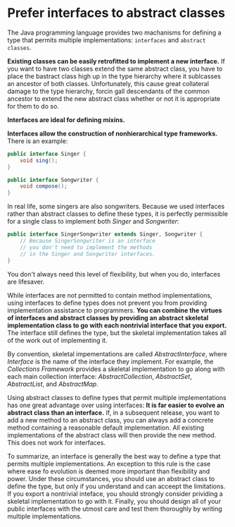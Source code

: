 # Prefer interfaces to abstract classes

The Java programming language provides two machanisms for defining a type that permits multiple implementations: `interfaces` and `abstract classes`.

**Existing classes can be easily retrofitted to implement a new interface.** If you want to have two classes extend the same abstract class, you have to place the bastract class high up in the type hierarchy where it sublcasses an ancestor of both classes. Unfortunately, this cause great collateral damage to the type hierarchy, forcin gall descendants of the common ancestor to extend the new abstract class whether or not it is appropriate for them to do so.

**Interfaces are ideal for defining mixins.**

**Interfaces allow the construction of nonhierarchical type frameworks.** There is an example:

```java
public interface Singer {
    void sing();
}
```

```java
public interface Songwriter {
    void compose();
}
```

In real life, some singers are also songwriters. Because we used interfaces rather than abstract classes to define these types, it is perfectly permissible for a single class to implement both *Singer* and *Songwriter*:

```java
public interface SingerSongwriter extends Singer, Songwriter {
    // Because SingerSongwriter is an interface
    // you don't need to implement the methods
    // in the Singer and Songwriter interfaces.
}
```

You don't always need this level of flexibility, but when you do, interfaces are lifesaver.

While interfaces are not permitted to contain method implementations, using interfaces to define types does not prevent you from providing implementation assistance to programmers. **You can combine the virtues of interfaces and abstract classes by providing an abstract skeletal implementation class to go with each nontrivial interface that you export.** The interface still defines the type, but the skeletal implementation takes all of the work out of implementing it.

By convention, skeletal impementations are called *AbstractInterface*, where *Interface* is the name of the interface they implement. For example, the *Collections Framework* provides a skeletal implementation to go along with each main collection interface: *AbstractCollection*, *AbstractSet*, *AbstractList*, and *AbstractMap*.

Using abstract classes to define types that permit multiple implementations has one great advantage over using interfaces: **It is far easier to evolve an abstract class than an interface.** If, in a subsequent release, you want to add a new method to an abstract class, you can always add a concrete method containing a reasonable default implementation. All existing implementations of the abstract class will then provide the new method. This does not work for interfaces.

To summarize, an interface is generally the best way to define a type that permits multiple implementations. An exception to this rule is the case where ease fo evolution is deemed more important than flexibility and power. Under these circumstances, you should use an abstract class to define the type, but only if you understand and can acceept the limitations. If you export a nontrivial inteface, you should strongly consider prividing a skeletal implementation to go with it. Finally, you should design all of your public interfaces with the utmost care and test them thoroughly by writing multiple implementations.